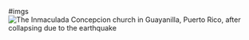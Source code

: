 #imgs
![The Inmaculada Concepcion church in Guayanilla, Puerto Rico, after collapsing due to the earthquake](https://cdn.cnn.com/cnnnext/dam/assets/200107144235-puerto-rico-earthquakejanuary-2020-exlarge-169.jpg)
